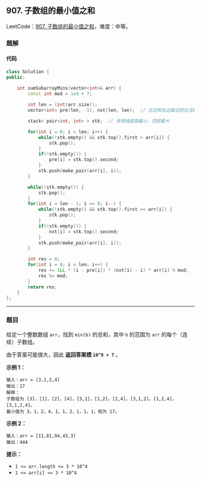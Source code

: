 ## 907. 子数组的最小值之和

LeetCode：[907. 子数组的最小值之和](https://leetcode.cn/problems/sum-of-subarray-minimums/)，难度：中等。

### 题解

#### 代码

```c++
class Solution {
public:

    int sumSubarrayMins(vector<int>& arr) {
        const int mod = 1e9 + 7;
        
        int len = (int)arr.size();
        vector<int> pre(len, -1), nxt(len, len);  // 左边和右边最近的比当前元素小的位置

        stack< pair<int, int> > stk;  // 单调栈底部最小，顶部最大

        for(int i = 0; i < len; i++) {
            while(!stk.empty() && stk.top().first > arr[i]) {
                stk.pop();
            }
            if(!stk.empty()) {
                pre[i] = stk.top().second;
            }
            stk.push(make_pair(arr[i], i));
        }

        while(!stk.empty()) {
            stk.pop();
        }
        for(int i = len - 1; i >= 0; i--) {
            while(!stk.empty() && stk.top().first >= arr[i]) {
                stk.pop();
            }
            if(!stk.empty()) {
                nxt[i] = stk.top().second;
            }
            stk.push(make_pair(arr[i], i));
        }

        int res = 0;
        for(int i = 0; i < len; i++) {
            res += 1LL * (i - pre[i]) * (nxt[i] - i) * arr[i] % mod;
            res %= mod;
        }
        return res;
    }
};
```



---



### 题目

给定一个整数数组 `arr`，找到 `min(b)` 的总和，其中 `b` 的范围为 `arr` 的每个（连续）子数组。

由于答案可能很大，因此 **返回答案模 `10^9 + 7`** 。

 

**示例 1：**

```
输入：arr = [3,1,2,4]
输出：17
解释：
子数组为 [3]，[1]，[2]，[4]，[3,1]，[1,2]，[2,4]，[3,1,2]，[1,2,4]，[3,1,2,4]。 
最小值为 3，1，2，4，1，1，2，1，1，1，和为 17。
```

**示例 2：**

```
输入：arr = [11,81,94,43,3]
输出：444
```

 

**提示：**

- `1 <= arr.length <= 3 * 10^4`
- `1 <= arr[i] <= 3 * 10^4`


